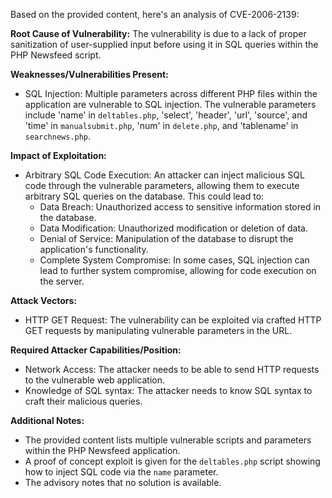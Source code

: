 Based on the provided content, here's an analysis of CVE-2006-2139:

**Root Cause of Vulnerability:**
The vulnerability is due to a lack of proper sanitization of user-supplied input before using it in SQL queries within the PHP Newsfeed script.

**Weaknesses/Vulnerabilities Present:**
- SQL Injection: Multiple parameters across different PHP files within the application are vulnerable to SQL injection. The vulnerable parameters include 'name' in `deltables.php`, 'select', 'header', 'url', 'source', and 'time' in `manualsubmit.php`, 'num' in `delete.php`, and 'tablename' in `searchnews.php`.

**Impact of Exploitation:**
- Arbitrary SQL Code Execution: An attacker can inject malicious SQL code through the vulnerable parameters, allowing them to execute arbitrary SQL queries on the database. This could lead to:
    - Data Breach: Unauthorized access to sensitive information stored in the database.
    - Data Modification: Unauthorized modification or deletion of data.
    - Denial of Service: Manipulation of the database to disrupt the application's functionality.
    - Complete System Compromise: In some cases, SQL injection can lead to further system compromise, allowing for code execution on the server.

**Attack Vectors:**
- HTTP GET Request: The vulnerability can be exploited via crafted HTTP GET requests by manipulating vulnerable parameters in the URL.

**Required Attacker Capabilities/Position:**
- Network Access: The attacker needs to be able to send HTTP requests to the vulnerable web application.
- Knowledge of SQL syntax: The attacker needs to know SQL syntax to craft their malicious queries.

**Additional Notes:**
- The provided content lists multiple vulnerable scripts and parameters within the PHP Newsfeed application.
- A proof of concept exploit is given for the `deltables.php` script showing how to inject SQL code via the `name` parameter.
- The advisory notes that no solution is available.